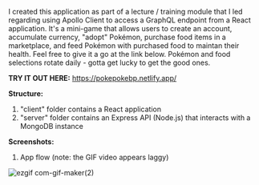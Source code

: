 I created this application as part of a lecture / training module that I led regarding using Apollo Client to access a GraphQL endpoint from a React application. It's a mini-game that allows users to create an account, accumulate currency, "adopt" Pokémon, purchase food items in a marketplace, and feed Pokémon with purchased food to maintan their health. Feel free to give it a go at the link below. Pokémon and food selections rotate daily - gotta get lucky to get the good ones.

**TRY IT OUT HERE:** https://pokepokebp.netlify.app/

**Structure:**

1.  "client" folder contains a React application
2.  "server" folder contains an Express API (Node.js) that interacts with a MongoDB instance

**Screenshots:**

1. App flow (note: the GIF video appears laggy)

![ezgif com-gif-maker(2)](https://user-images.githubusercontent.com/42954670/111072461-b02c5680-84a8-11eb-97c5-e613dd31046b.gif)
